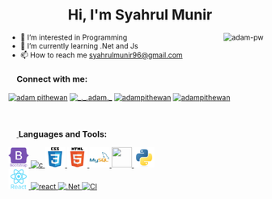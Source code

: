 <h1 align="center" dir="auto"><a id="user-content-hi--im-adam-pithenwala" class="anchor" aria-hidden="true" href="#hi--im-adam-pithenwala">
  <svg class="octicon octicon-link" viewBox="0 0 16 16" version="1.1" width="16" height="16" aria-hidden="true">
</a>Hi, I'm Syahrul Munir</h1>

<p dir="auto">
  <animated-image data-catalyst="" style="float: right;"><a target="_blank" rel="noopener noreferrer" href="https://github.com/Adam-pw/Adam-pw/blob/main/animation_500_kxa883sd.gif" data-target="animated-image.originalLink"><img align="right" src="https://github.com/Adam-pw/Adam-pw/raw/main/animation_500_kxa883sd.gif" alt="adam-pw" style="max-width: 100%; display: inline-block;" data-target="animated-image.originalImage"></a>
      <span class="AnimatedImagePlayer" data-target="animated-image.player" hidden="">
        <a data-target="animated-image.replacedLink" class="AnimatedImagePlayer-images" href="#" target="_blank">
          <span data-target="animated-image.imageContainer">
            <img data-target="animated-image.replacedImage" alt="adam-pw" class="AnimatedImagePlayer-animatedImage" src="https://github.com/Adam-pw/Adam-pw/raw/main/animation_500_kxa883sd.gif" style="display: block; opacity: 1;">
          <canvas class="AnimatedImagePlayer-stillImage" aria-hidden="true" width="500" height="500"></canvas></span>
        </a>
        <button data-target="animated-image.imageButton" class="AnimatedImagePlayer-images" tabindex="-1" aria-label="Play adam-pw"></button>
        <span class="AnimatedImagePlayer-controls" data-target="animated-image.controls">
          <button data-target="animated-image.playButton" class="AnimatedImagePlayer-button" aria-label="Play adam-pw">
            <svg aria-hidden="true" focusable="false" class="octicon icon-play" width="16" height="16" viewBox="0 0 16 16" fill="none" xmlns="http://www.w3.org/2000/svg">
              <path d="M4 13.5427V2.45734C4 1.82607 4.69692 1.4435 5.2295 1.78241L13.9394 7.32507C14.4334 7.63943 14.4334 8.36057 13.9394 8.67493L5.2295 14.2176C4.69692 14.5565 4 14.1739 4 13.5427Z">
            </path></svg>
            <svg aria-hidden="true" focusable="false" class="octicon icon-pause" width="16" height="16" viewBox="0 0 16 16" xmlns="http://www.w3.org/2000/svg">
              <rect x="4" y="2" width="3" height="12" rx="1"></rect>
              <rect x="9" y="2" width="3" height="12" rx="1"></rect>
            </svg>
          </button>
          <a data-target="animated-image.openButton" aria-label="Open adam-pw in new window" class="AnimatedImagePlayer-button" href="https://github.com/Adam-pw/Adam-pw/blob/main/animation_500_kxa883sd.gif" target="_blank">
            <svg aria-hidden="true" class="octicon" xmlns="http://www.w3.org/2000/svg" viewBox="0 0 16 16" width="16" height="16">
              <path fill-rule="evenodd" d="M10.604 1h4.146a.25.25 0 01.25.25v4.146a.25.25 0 01-.427.177L13.03 4.03 9.28 7.78a.75.75 0 01-1.06-1.06l3.75-3.75-1.543-1.543A.25.25 0 0110.604 1zM3.75 2A1.75 1.75 0 002 3.75v8.5c0 .966.784 1.75 1.75 1.75h8.5A1.75 1.75 0 0014 12.25v-3.5a.75.75 0 00-1.5 0v3.5a.25.25 0 01-.25.25h-8.5a.25.25 0 01-.25-.25v-8.5a.25.25 0 01.25-.25h3.5a.75.75 0 000-1.5h-3.5z"></path>
            </svg>
          </a>
        </span>
      </span>
  </animated-image>
</p> 
  
- 👀 I’m interested in Programming
- 🌱 I’m currently learning .Net and Js
- 📫 How to reach me syahrulmunir96@gmail.com

 <h3 align="left" dir="auto"><a id="user-content-connect-with-me" class="anchor" aria-hidden="true" href="#"><svg class="octicon octicon-link" viewBox="0 0 16 16" version="1.1" width="16" height="16" aria-hidden="true"><path fill-rule="evenodd"></path></svg></a>Connect with me:</h3>


<p align="left" dir="auto">
  <a href="https://www.linkedin.com/in/syahrul-munir-767170186/" rel="nofollow"><img align="center" src="https://raw.githubusercontent.com/rahuldkjain/github-profile-readme-generator/master/src/images/icons/Social/linked-in-alt.svg" alt="adam pithewan" height="30" width="40" style="max-width: 100%;"></a> 
  <a href="https://instagram.com/syahrulmuniir" rel="nofollow"><img align="center" src="https://raw.githubusercontent.com/rahuldkjain/github-profile-readme-generator/master/src/images/icons/Social/instagram.svg" alt="_._.adam._" height="30" width="40" style="max-width: 100%;"></a> 
  <a href="https://www.hackerrank.com/syahrulmunir96" rel="nofollow"><img align="center" src="https://raw.githubusercontent.com/rahuldkjain/github-profile-readme-generator/master/src/images/icons/Social/hackerrank.svg" alt="adampithewan" height="30" width="40" style="max-width: 100%;"></a> 
 <a href="https://twitter.com/syahrul_munirr" rel="nofollow"><img align="center" src="https://raw.githubusercontent.com/rahuldkjain/github-profile-readme-generator/master/src/images/icons/Social/twitter.svg" alt="adampithewan" height="30" width="40" style="max-width: 100%;"></a> 
</p>
 <br>
<h3 align="left" dir="auto"><a id="languages-and-tools" class="anchor" aria-hidden="true" href="#languages-and-tools">
  <svg class="octicon octicon-link" viewBox="0 0 16 16" version="1.1" width="16" height="16" aria-hidden="true"></svg>
  </a>Languages and Tools:
</h3>
<p align="left" dir="auto"> <a href="https://developer.android.com" rel="nofollow">

  <img src="https://raw.githubusercontent.com/devicons/devicon/master/icons/bootstrap/bootstrap-plain-wordmark.svg" alt="bootstrap" width="40" height="40" style="max-width: 100%;"> </a> <a href="https://getbootstrap.com/" rel="nofollow"> 
  <img src="https://cdn.cdnlogo.com/logos/c/27/c.svg" alt="c" width="40" height="40" style="max-width: 100%;"> </a> <a href="https://docs.microsoft.com/dotnet/csharp/" rel="nofollow">
  <img src="https://raw.githubusercontent.com/devicons/devicon/master/icons/css3/css3-original-wordmark.svg" alt="css3" width="40" height="40" style="max-width: 100%;"> </a> <a href="https://www.w3schools.com/css/" rel="nofollow"> 
  <img src="https://raw.githubusercontent.com/devicons/devicon/master/icons/html5/html5-original-wordmark.svg" alt="html5" width="40" height="40" style="max-width: 100%;"> </a> <a href="https://www.w3.org/html/" rel="nofollow"> 
  <img src="https://raw.githubusercontent.com/devicons/devicon/master/icons/mysql/mysql-original-wordmark.svg" alt="mysql" width="40" height="40" style="max-width: 100%;"> </a>  <a href="https://www.mysql.com/" rel="nofollow"> 
  <img src="https://cdn.cdnlogo.com/logos/m/21/microsoft-sql-server.svg" width="40" height="40" style="max-width: 100%;"> </a> <a href="https://www.microsoft.com/en-us/sql-server/" rel="nofollow"> 
  <img src="https://raw.githubusercontent.com/devicons/devicon/master/icons/python/python-original.svg" alt="python" width="40" height="40" style="max-width: 100%;"> </a> <a href="https://www.python.org/" rel="nofollow"> 
  <br> 
  <img src="https://raw.githubusercontent.com/devicons/devicon/master/icons/react/react-original-wordmark.svg" alt="react" width="40" height="40" style="max-width: 100%;"> </a> <a href="https://reactjs.org/" rel="nofollow"> 
  <img src="https://cdn.cdnlogo.com/logos/p/79/php.svg" alt="react" alt="php" width="40" height="40" style="max-width: 100%;"> </a> <a href="https://www.php.net/" rel="nofollow">
  <img src="https://cdn.cdnlogo.com/logos/d/6/dot-net-core.svg" alt=".Net" alt="php" width="40" height="40" style="max-width: 100%;"> </a><a href="https://dotnet.microsoft.com/" rel="nofollow"> 
  <img src="https://cdn.cdnlogo.com/logos/c/31/codeigniter.svg" alt="CI" alt="php" width="40" height="40" style="max-width: 100%;"> </a> <a href="https://codeigniter.com/" rel="nofollow"> 
